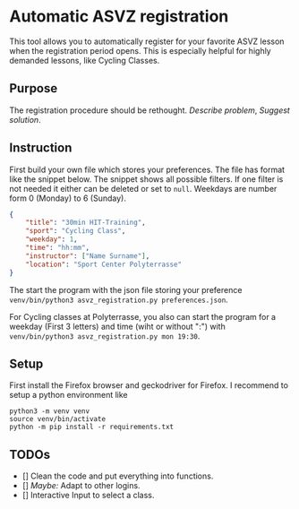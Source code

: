 # Automatic ASVZ registration

This tool allows you to automatically register for your favorite ASVZ lesson when the registration period opens. This is especially helpful for highly demanded lessons, like Cycling Classes.

## Purpose

The registration procedure should be rethought.
*Describe problem*, *Suggest solution*.

## Instruction

First build your own file which stores your preferences.
The file has format like the snippet below.
The snippet shows all possible filters. If one filter is not needed it either can be deleted or set to `null`.
Weekdays are number form 0 (Monday) to 6 (Sunday).

```json
{
    "title": "30min HIT-Training",
    "sport": "Cycling Class",
    "weekday": 1,
    "time": "hh:mm",
    "instructor": ["Name Surname"],
    "location": "Sport Center Polyterrasse"
}
```

The start the program with the json file storing your preference `venv/bin/python3 asvz_registration.py preferences.json`.

For Cycling classes at Polyterrasse, you also can start the program for a weekday (First 3 letters) and time (wiht or without ":") with `venv/bin/python3 asvz_registration.py mon 19:30`.

## Setup

First install the Firefox browser and geckodriver for Firefox. I recommend to setup a python environment like

```{bash}
python3 -m venv venv
source venv/bin/activate
python -m pip install -r requirements.txt
```

## TODOs

* [] Clean the code and put everything into functions.
* [] *Maybe:* Adapt to other logins.
* [] Interactive Input to select a class.
